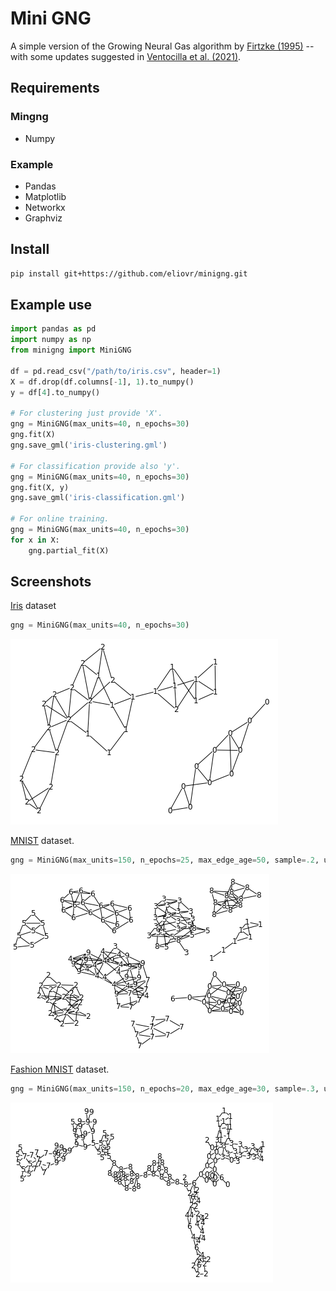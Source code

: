 # Mini GNG
A simple version of the Growing Neural Gas algorithm by [Firtzke (1995)](http://citeseerx.ist.psu.edu/viewdoc/download?doi=10.1.1.648.1905&rep=rep1&type=pdf) -- with some updates suggested in [Ventocilla et al. (2021)](https://www.sciencedirect.com/science/article/pii/S221457962100071X). 

## Requirements
### Mingng
- Numpy

### Example
- Pandas
- Matplotlib
- Networkx
- Graphviz

## Install
```bash
pip install git+https://github.com/eliovr/minigng.git
```

## Example use
```python
import pandas as pd
import numpy as np
from minigng import MiniGNG

df = pd.read_csv("/path/to/iris.csv", header=1)
X = df.drop(df.columns[-1], 1).to_numpy()
y = df[4].to_numpy()

# For clustering just provide 'X'.
gng = MiniGNG(max_units=40, n_epochs=30)
gng.fit(X)
gng.save_gml('iris-clustering.gml')

# For classification provide also 'y'.
gng = MiniGNG(max_units=40, n_epochs=30)
gng.fit(X, y)
gng.save_gml('iris-classification.gml')

# For online training.
gng = MiniGNG(max_units=40, n_epochs=30)
for x in X:
    gng.partial_fit(X)
```

## Screenshots

[Iris](https://archive.ics.uci.edu/ml/datasets/Iris) dataset
```python
gng = MiniGNG(max_units=40, n_epochs=30)
```
![alt text](img/iris.png)

[MNIST](http://yann.lecun.com/exdb/mnist/) dataset.
```python
gng = MiniGNG(max_units=150, n_epochs=25, max_edge_age=50, sample=.2, untangle=True, untangle_net_size=5)
```
![alt text](img/mnist.png)


[Fashion MNIST](https://github.com/zalandoresearch/fashion-mnist) dataset.
```python
gng = MiniGNG(max_units=150, n_epochs=20, max_edge_age=30, sample=.3, untangle=True, untangle_net_size=0)
```
![alt text](img/fashion_mnist.png)